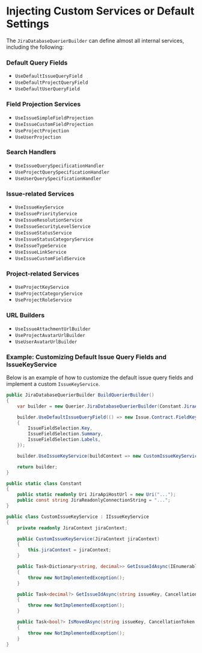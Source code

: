 # Injecting Custom Services or Default Settings

The `JiraDatabaseQuerierBuilder` can define almost all internal services, including the following:

### Default Query Fields
- `UseDefaultIssueQueryField`
- `UseDefaultProjectQueryField`
- `UseDefaultUserQueryField`

### Field Projection Services
- `UseIssueSimpleFieldProjection`
- `UseIssueCustomFieldProjection`
- `UseProjectProjection`
- `UseUserProjection`

### Search Handlers
- `UseIssueQuerySpecificationHandler`
- `UseProjectQuerySpecificationHandler`
- `UseUserQuerySpecificationHandler`

### Issue-related Services
- `UseIssueKeyService`
- `UseIssuePriorityService`
- `UseIssueResolutionService`
- `UseIssueSecurityLevelService`
- `UseIssueStatusService`
- `UseIssueStatusCategoryService`
- `UseIssueTypeService`
- `UseIssueLinkService`
- `UseIssueCustomFieldService`

### Project-related Services
- `UseProjectKeyService`
- `UseProjectCategoryService`
- `UseProjectRoleService`

### URL Builders
- `UseIssueAttachmentUrlBuilder`
- `UseProjectAvatarUrlBuilder`
- `UseUserAvatarUrlBuilder`

### Example: Customizing Default Issue Query Fields and IssueKeyService

Below is an example of how to customize the default issue query fields and implement a custom `IssueKeyService`.

```csharp
public JiraDatabaseQuerierBuilder BuildQuerierBuilder()
{
    var builder = new Querier.JiraDatabaseQuerierBuilder(Constant.JiraApiHostUrl);

    builder.UseDefaultIssueQueryField(() => new Issue.Contract.FieldKey[]
    {
        IssueFieldSelection.Key,
        IssueFieldSelection.Summary,
        IssueFieldSelection.Labels,
    });

    builder.UseIssueKeyService(buildContext => new CustomIssueKeyService(buildContext.JiraContext));

    return builder;
}

public static class Constant
{
    public static readonly Uri JiraApiHostUrl = new Uri("...");
    public const string JiraReadonlyConnectionString = "...";
}

public class CustomIssueKeyService : IIssueKeyService
{
    private readonly JiraContext jiraContext;

    public CustomIssueKeyService(JiraContext jiraContext)
    {
        this.jiraContext = jiraContext;
    }

    public Task<Dictionary<string, decimal>> GetIssueIdAsync(IEnumerable<string> issueKeys, CancellationToken cancellationToken = default)
    {
        throw new NotImplementedException();
    }

    public Task<decimal?> GetIssueIdAsync(string issueKey, CancellationToken cancellationToken = default)
    {
        throw new NotImplementedException();
    }

    public Task<bool?> IsMovedAsync(string issueKey, CancellationToken cancellationToken = default)
    {
        throw new NotImplementedException();
    }
}
```